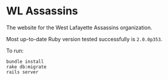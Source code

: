 WL Assassins
============

The website for the West Lafayette Assassins organization.

Most up-to-date Ruby version tested successfully is `2.0.0p353`.

To run:

```
bundle install
rake db:migrate
rails server
```
